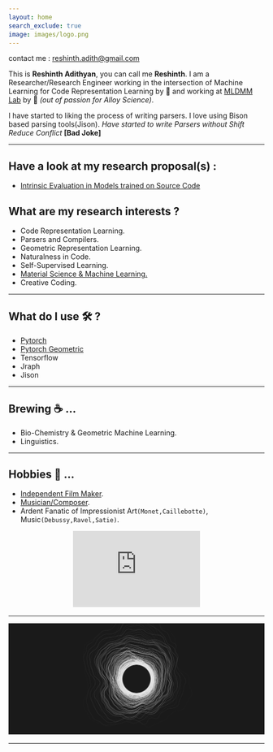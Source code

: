 ```yaml
---
layout: home
search_exclude: true
image: images/logo.png
---
```


contact me : [reshinth.adith@gmail.com](mailto:reshinth.adith@gmail.com)

This is **Reshinth Adithyan**, you can call me **Reshinth**. I am a Researcher/Research Engineer working in the intersection of Machine Learning for Code Representation Learning by 🔆 and 
working at <a href="https://sites.google.com/view/mldmm-lab/home">MLDMM Lab</a> by  🌌 _(out of passion for Alloy Science)_.    

I have started to liking the process of writing parsers. I love using Bison based parsing tools(Jison). _Have started to write Parsers without Shift Reduce Conflict_ **[Bad Joke]** 
___
## Have a look at my research proposal(s) :
- [Intrinsic Evaluation in Models trained on Source Code](assets/files/intrinsic_eval_proposal.pdf)


## What are my research interests ? 
- Code Representation Learning. 
- Parsers and Compilers.     
- Geometric Representation Learning.   
- Naturalness in Code. 
- Self-Supervised Learning.
- [Material Science & Machine Learning.](https://sites.google.com/view/mldmm-lab/blog/glassberta-unsupervised-pre-training-for-glass-alloys?authuser=0)
- Creative Coding.  

___   
  
## What do I use 🛠️ ?  
- [Pytorch](https://pytorch.org/) 
- [Pytorch Geometric](https://github.com/rusty1s/pytorch_geometric)
-  Tensorflow
- Jraph
- Jison   

___


## Brewing ☕ ...
- Bio-Chemistry & Geometric Machine Learning.
- Linguistics.       

___

## Hobbies 🎵 ...
- [Independent Film Maker](https://www.youtube.com/channel/UCy4dxJ4zhY7QIW2zGv6sZcw).
- [Musician/Composer](https://www.youtube.com/channel/UCy4dxJ4zhY7QIW2zGv6sZcw).
- Ardent Fanatic of Impressionist Art`(Monet,Caillebotte)`, Music`(Debussy,Ravel,Satie)`.    
 <p align ="center"><iframe width="250" height="150"
src="https://www.youtube.com/embed/GgULN6Jvg94" 
frameborder="0" 
allow="accelerometer; autoplay; encrypted-media; gyroscope; picture-in-picture" 
allowfullscreen></iframe></p>

___    

<p align="center">
  <img src="https://github.com/reshinthadithyan/home/blob/master/images/Black_Hole.png?raw=true" alt="Reshinth's thread art"/>
</p>


___
